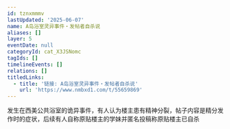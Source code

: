 ```yaml
---
id: tznxmmmv
lastUpdated: '2025-06-07'
name: A岛浴室灵异事件・发帖者自杀说
aliases: []
layer: 5
eventDate: null
categoryId: cat_X3JSNomc
tagIds: []
timelineEvents: []
relations: []
titledLinks:
  - title: '链接: A岛浴室灵异事件・发帖者自杀说'
    url: 'https://www.nmbxd1.com/t/55659869'
---
```

发生在西美公共浴室的诡异事件，有人认为楼主患有精神分裂，帖子内容是精分发作时的症状，后续有人自称原贴楼主的学妹并匿名投稿称原贴楼主已自杀
